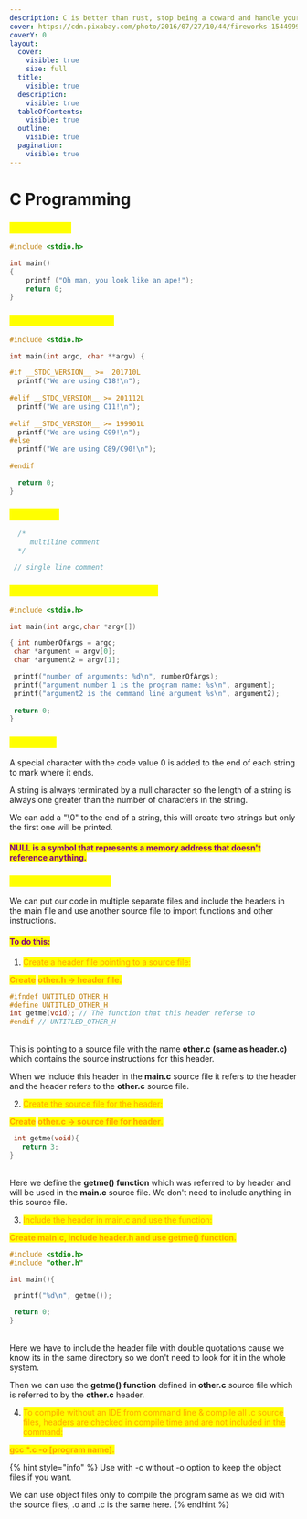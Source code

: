 ```yaml
---
description: C is better than rust, stop being a coward and handle your own memory!
cover: https://cdn.pixabay.com/photo/2016/07/27/10/44/fireworks-1544999_1280.jpg
coverY: 0
layout:
  cover:
    visible: true
    size: full
  title:
    visible: true
  description:
    visible: true
  tableOfContents:
    visible: true
  outline:
    visible: true
  pagination:
    visible: true
---
```


# C Programming

### <mark style="color:yellow;">First Program</mark>

```c
#include <stdio.h>

int main()
{
    printf ("Oh man, you look like an ape!");
    return 0;
}
```

### <mark style="color:yellow;">Detect the version of C</mark>

```c
#include <stdio.h>

int main(int argc, char **argv) {

#if __STDC_VERSION__ >=  201710L
  printf("We are using C18!\n");
  
#elif __STDC_VERSION__ >= 201112L
  printf("We are using C11!\n");
  
#elif __STDC_VERSION__ >= 199901L
  printf("We are using C99!\n");
#else
  printf("We are using C89/C90!\n");
  
#endif

  return 0;
}
```

### <mark style="color:yellow;">Comments</mark>

```c
  /* 
     multiline comment
  */
  
 // single line comment
```

### <mark style="color:yellow;">Taking command line arguments</mark>

```c
#include <stdio.h>

int main(int argc,char *argv[])

{ int numberOfArgs = argc;
 char *argument = argv[0];
 char *argument2 = argv[1];

 printf("number of arguments: %d\n", numberOfArgs);
 printf("argument number 1 is the program name: %s\n", argument);
 printf("argument2 is the command line argument %s\n", argument2);
 
 return 0;
}
```

### <mark style="color:yellow;">NULL "\0"</mark>

A special character with the code value 0 is added to the end of each string to mark where it ends.

A string is always terminated by a null character so the length of a string is always one greater than the number of characters in the string.

We can add a "\0" to the end of a string, this will create two strings but only the first one will be printed.

#### <mark style="color:purple;">NULL is a symbol that represents a memory address that doesn't reference anything.</mark>

### <mark style="color:yellow;">Modular programming</mark>

We can put our code in multiple separate files and include the headers in the main file and use another source file to import functions and other instructions.&#x20;

#### <mark style="color:purple;">To do this:</mark>

1. <mark style="color:orange;">Create a header file pointing to a source file:</mark>&#x20;

<mark style="color:orange;">**Create**</mark> <mark style="color:orange;">**other.h → header file.**</mark>

```c
#ifndef UNTITLED_OTHER_H
#define UNTITLED_OTHER_H
int getme(void); // The function that this header referse to
#endif // UNTITLED_OTHER_H
```

\
This is pointing to a source file with the name **other.c** **(same as header.c)** which contains the source instructions for this header.&#x20;

When we include this header in the **main.c** source file it refers to the header and the header refers to the **other.c** source file.

2. <mark style="color:orange;">Create the source file for the header:</mark>&#x20;

<mark style="color:orange;">**Create**</mark> <mark style="color:orange;">**other.c → source file for header**</mark><mark style="color:orange;">.</mark>

```c
 int getme(void){
   return 3;
}
```

\
Here we define the **getme() function** which was referred to by header and will be used in the **main.c** source file. We don't need to include anything in this source file.

3. <mark style="color:orange;">Include the header in main.c and use the function:</mark>&#x20;

<mark style="color:orange;">**Create main.c, include header.h and use getme() function.**</mark>

```c
#include <stdio.h>
#include "other.h"

int main(){

 printf("%d\n", getme());

 return 0;
}
```

\
Here we have to include the header file with double quotations cause we know its in the same directory so we don't need to look for it in the whole system.&#x20;

Then we can use the **getme() function** defined in **other.c** source file which is referred to by the **other.c** header.

4. <mark style="color:orange;">To compile without an IDE from command line & compile all .c source files, headers are checked in compile time and are not included in the command:</mark>

<mark style="color:orange;">**gcc \*.c -o \[program name].**</mark>

{% hint style="info" %}
Use with -c without -o option to keep the object files if you want.

We can use object files only to compile the program same as we did with the source files, .o and .c is the same here.
{% endhint %}
